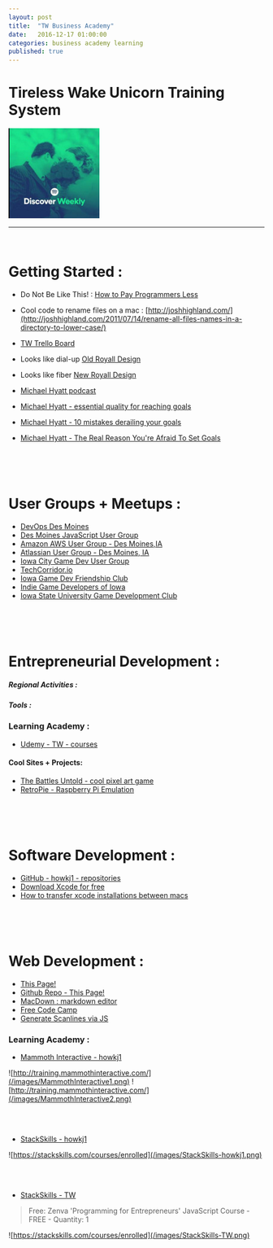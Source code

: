 ```yaml
---
layout: post
title:  "TW Business Academy"
date:   2016-12-17 01:00:00
categories: business academy learning
published: true
---
```



# Tireless Wake Unicorn Training System
![Discover Jim](/images/discoverJim.png)

<!-- Do Not Edit Content Above This Line -->

-------

<!-- Edit Content Below This Line -->


<br />



# Getting Started :

* Do Not Be Like This! : [How to Pay Programmers Less](http://www.yegor256.com/2016/12/06/how-to-pay-programmers-less.html)
* Cool code to rename files on a mac : [http://joshhighland.com/](http://joshhighland.com/2011/07/14/rename-all-files-names-in-a-directory-to-lower-case/)
* [TW Trello Board](https://trello.com/b/pFZToIwz/tireless-wake)
* Looks like dial-up [Old Royall Design](https://sites.google.com/a/royalldesign.com/royalldesign/)
* Looks like fiber [New Royall Design](http://royalldesign.com/)

* [Michael Hyatt podcast](https://michaelhyatt.com/thisisyourlife)
* [Michael Hyatt - essential quality for reaching goals](https://michaelhyatt.com/podcast-one-essential-quality.html)
* [Michael Hyatt - 10 mistakes derailing your goals](https://michaelhyatt.com/podcast-derailing-goals.html)
* [Michael Hyatt - The Real Reason You're Afraid To Set Goals](https://michaelhyatt.com/podcast-derailing-goals.html)

<br />

<br />


<br />


# User Groups + Meetups :
* [DevOps Des Moines](http://devopsdsm.com/)
* [Des Moines JavaScript User Group](http://dsmjs.com)
* [Amazon AWS User Group - Des Moines,IA](http://www.meetup.com/AWS-User-Group-Des-Moines/)
* [Atlassian User Group - Des Moines, IA](http://aug.atlassian.com/cities/desmoinesia)
* [Iowa City Game Dev User Group](http://www.meetup.com/Iowa-City-Game-Dev-Meetup/)
* [TechCorridor.io](http://www.meetup.com/techcorridorio/)
* [Iowa Game Dev Friendship Club](https://www.facebook.com/groups/igdfc/)
* [Indie Game Developers of Iowa](https://www.facebook.com/iowagamedev/?fref=ts)
* [Iowa State University Game Development Club](https://www.facebook.com/ISUGameDevClub/?fref=ts)


<br />


<br />



<br />


# Entrepreneurial Development :

##### Regional Activities :


##### Tools :


### Learning Academy :

* [Udemy - TW - courses](https://www.udemy.com/home/my-courses/learning/?ref=nav)


#### Cool Sites + Projects:
* [The Battles Untold - cool pixel art game](https://matchola.itch.io/battlesuntold)
* [RetroPie - Raspberry Pi Emulation](https://github.com/RetroPie?page=1)


<br />


<br />


<br />


# Software Development :

* [GitHub - howkj1 - repositories](https://github.com/howkj1?tab=repositories)
* [Download Xcode for free](https://developer.apple.com/xcode/download/)
* [How to transfer xcode installations between macs](http://stackoverflow.com/questions/17126938/how-to-transfer-xcode-installations-between-macs)


<br />


<br />


<br />


# Web Development :
* [This Page!](http://dash.jimhowk.com/)
* [Github Repo - This Page!](https://github.com/howkj1/dash)
* [MacDown : markdown editor](http://macdown.uranusjr.com/)
* [Free Code Camp](http://www.freecodecamp.com/challenges/use-a-css-class-to-style-an-element)
* [Generate Scanlines via JS](https://gist.github.com/jojobyte/1626835)

### Learning Academy :

* [Mammoth Interactive - howkj1](http://training.mammothinteractive.com/)


![http://training.mammothinteractive.com/](/images/MammothInteractive1.png)
![http://training.mammothinteractive.com/](/images/MammothInteractive2.png)

<br />

<br />

* [StackSkills - howkj1](https://stackskills.com/courses/enrolled)

![https://stackskills.com/courses/enrolled](/images/StackSkills-howkj1.png)

<br />

<br />

* [StackSkills - TW](https://stackskills.com/courses/enrolled)

>Free: Zenva 'Programming for Entrepreneurs' JavaScript Course -
>FREE -
>Quantity: 1

![https://stackskills.com/courses/enrolled](/images/StackSkills-TW.png)


<br />


<br />


<br />
